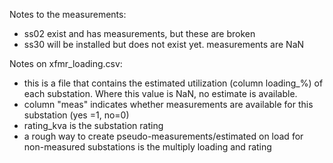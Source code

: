 Notes to the measurements:
- ss02 exist and has measurements, but these are broken
- ss30 will be installed but does not exist yet. measurements are NaN


Notes on xfmr_loading.csv:
- this is a file that contains the estimated utilization (column loading_%) of each substation. Where this value is NaN, no estimate is available.
- column "meas" indicates whether measurements are available for this substation (yes =1, no=0)
- rating_kva is the substation rating
- a rough way to create pseudo-measurements/estimated on load for non-measured substations is the multiply loading and rating